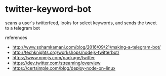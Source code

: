 # twitter-keyword-bot

scans a user's twitterfeed, looks for select keywords, and sends the tweet to a telegram bot

references
- http://www.sohamkamani.com/blog/2016/09/21/making-a-telegram-bot/
- http://techknights.org/workshops/nodejs-twitterbot/
- https://www.npmjs.com/package/twitter
- https://dev.twitter.com/streaming/overview
- https://certsimple.com/blog/deploy-node-on-linux
